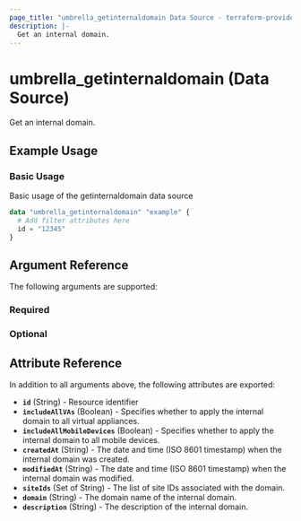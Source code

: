 ```yaml
---
page_title: "umbrella_getinternaldomain Data Source - terraform-provider-umbrella"
description: |-
  Get an internal domain.
---
```


# umbrella_getinternaldomain (Data Source)

Get an internal domain.

## Example Usage


### Basic Usage

Basic usage of the getinternaldomain data source

```terraform
data "umbrella_getinternaldomain" "example" {
  # Add filter attributes here
  id = "12345"
}
```



## Argument Reference

The following arguments are supported:

### Required



### Optional



## Attribute Reference

In addition to all arguments above, the following attributes are exported:

- **`id`** (String) - Resource identifier
- **`includeAllVAs`** (Boolean) - Specifies whether to apply the internal domain to all virtual appliances.
- **`includeAllMobileDevices`** (Boolean) - Specifies whether to apply the internal domain to all mobile devices.
- **`createdAt`** (String) - The date and time (ISO 8601 timestamp) when the internal domain was created.
- **`modifiedAt`** (String) - The date and time (ISO 8601 timestamp) when the internal domain was modified.
- **`siteIds`** (Set of String) - The list of site IDs associated with the domain.
- **`domain`** (String) - The domain name of the internal domain.
- **`description`** (String) - The description of the internal domain.



